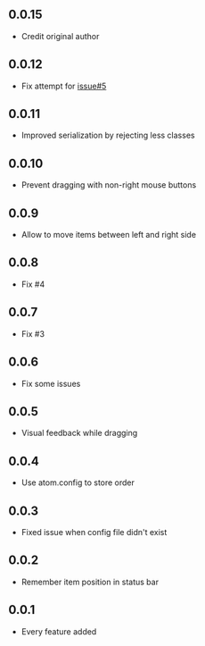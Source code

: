 ## 0.0.15
* Credit original author

## 0.0.12
* Fix attempt for [issue#5](https://github.com/rgawenda/atom-move-status-items/issues/5)

## 0.0.11
* Improved serialization by rejecting less classes

## 0.0.10
* Prevent dragging with non-right mouse buttons

## 0.0.9
* Allow to move items between left and right side

## 0.0.8
* Fix #4

## 0.0.7
* Fix #3

## 0.0.6
* Fix some issues

## 0.0.5
* Visual feedback while dragging

## 0.0.4
* Use atom.config to store order

## 0.0.3
* Fixed issue when config file didn't exist

## 0.0.2
* Remember item position in status bar

## 0.0.1
* Every feature added
